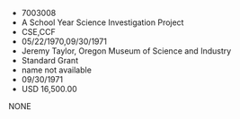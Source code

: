 * 7003008
* A School Year Science Investigation Project
* CSE,CCF
* 05/22/1970,09/30/1971
* Jeremy Taylor, Oregon Museum of Science and Industry
* Standard Grant
*   name not available
* 09/30/1971
* USD 16,500.00

NONE